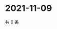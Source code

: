 # 2021-11-09

共 0 条

<!-- BEGIN WEIBO -->
<!-- 最后更新时间 Tue Nov 09 2021 15:09:03 GMT+0800 (China Standard Time) -->

<!-- END WEIBO -->
